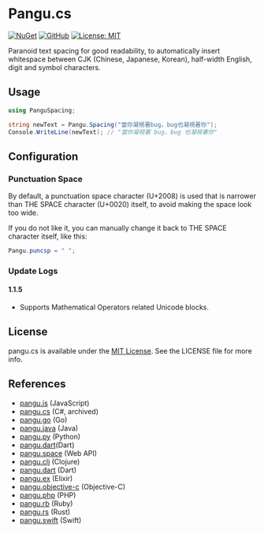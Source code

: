 # Pangu.cs

[![NuGet](https://img.shields.io/nuget/v/PanguSpacing?logo=nuget&label=NuGet&color=%23004880)](https://www.nuget.org/packages/PanguSpacing)
[![GitHub](https://img.shields.io/nuget/vpre/PanguSpacing?logo=github&label=GitHub&color=%23181717)](https://github.com/otomad/pangu.cs)
[![License: MIT](https://img.shields.io/badge/License-MIT-yellow.svg)][license-url]

[license-url]: http://opensource.org/licenses/MIT

Paranoid text spacing for good readability, to automatically insert whitespace between CJK (Chinese, Japanese, Korean),
half-width English, digit and symbol characters.

## Usage

```csharp
using PanguSpacing;

string newText = Pangu.Spacing("當你凝視著bug，bug也凝視著你");
Console.WriteLine(newText); // "當你凝視著 bug，bug 也凝視著你"
```

## Configuration

### Punctuation Space

By default, a punctuation space character (U+2008) is used that is narrower than THE SPACE character (U+0020) itself,
to avoid making the space look too wide.

If you do not like it, you can manually change it back to THE SPACE character itself, like this:

```csharp
Pangu.puncsp = " ";
```

### Update Logs

#### 1.1.5

- Supports Mathematical Operators related Unicode blocks.

## License

pangu.cs is available under the [MIT License][license-url]. See the LICENSE file for more info.

## References
- [pangu.js](https://github.com/vinta/pangu.js) (JavaScript)
- [pangu.cs](https://github.com/Roger-WIN/pangu.cs) (C#, archived)
- [pangu.go](https://github.com/vinta/pangu) (Go)
- [pangu.java](https://github.com/vinta/pangu.java) (Java)
- [pangu.py](https://github.com/vinta/pangu.py) (Python)
- [pangu.dart](https://github.com/SemonCat/pangu.dart)(Dart)
- [pangu.space](https://github.com/vinta/pangu.space) (Web API)
- [pangu.clj](https://github.com/coldnew/pangu.clj) (Clojure)
- [pangu.dart](https://github.com/SemonCat/pangu.dart) (Dart)
- [pangu.ex](https://github.com/cataska/pangu.ex) (Elixir)
- [pangu.objective-c](https://github.com/Cee/pangu.objective-c) (Objective-C)
- [pangu.php](https://github.com/Kunr/pangu.php) (PHP)
- [pangu.rb](https://github.com/dlackty/pangu.rb) (Ruby)
- [pangu.rs](https://github.com/airt/pangu.rs) (Rust)
- [pangu.swift](https://github.com/X140Yu/pangu.Swift) (Swift)
